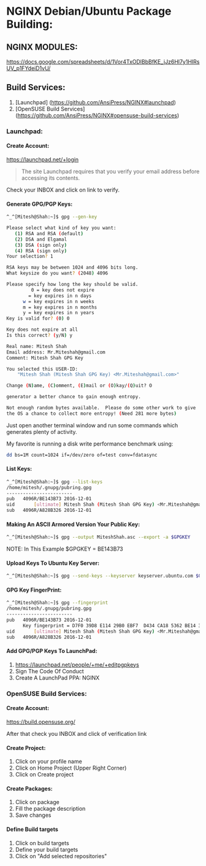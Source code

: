 # NGINX Debian/Ubuntu Package Building:

## NGINX MODULES:

https://docs.google.com/spreadsheets/d/1Vor4TxODlBbBfKE_jJz6Hl7y1HIRsUV_p1FYdeiD1vU/

## Build Services:

1. [Launchpad] (https://github.com/AnsiPress/NGINX#launchpad)
2. [OpenSUSE Build Services] (https://github.com/AnsiPress/NGINX#opensuse-build-services)


### Launchpad:

#### Create Account:

https://launchpad.net/+login

> The site Launchpad requires that you verify your email address before accessing its contents.

Check your INBOX and click on link to verify.

#### Generate GPG/PGP Keys:

```bash
^_^[Mitesh@Shah:~]$ gpg --gen-key

Please select what kind of key you want:
   (1) RSA and RSA (default)
   (2) DSA and Elgamal
   (3) DSA (sign only)
   (4) RSA (sign only)
Your selection? 1

RSA keys may be between 1024 and 4096 bits long.
What keysize do you want? (2048) 4096

Please specify how long the key should be valid.
         0 = key does not expire
        = key expires in n days
      w = key expires in n weeks
      m = key expires in n months
      y = key expires in n years
Key is valid for? (0) 0

Key does not expire at all
Is this correct? (y/N) y

Real name: Mitesh Shah
Email address: Mr.Miteshah@gmail.com
Comment: Mitesh Shah GPG Key

You selected this USER-ID:
    "Mitesh Shah (Mitesh Shah GPG Key) <Mr.Miteshah@gmail.com>"

Change (N)ame, (C)omment, (E)mail or (O)kay/(Q)uit? O

generator a better chance to gain enough entropy.

Not enough random bytes available.  Please do some other work to give
the OS a chance to collect more entropy! (Need 281 more bytes)
```

Just open another terminal window and run some commands which generates plenty of activity.

My favorite is running a disk write performance benchmark using:

```bash
dd bs=1M count=1024 if=/dev/zero of=test conv=fdatasync
```

#### List Keys:

```bash
^_^[Mitesh@Shah:~]$ gpg --list-keys
/home/mitesh/.gnupg/pubring.gpg
------------------------
pub   4096R/BE143B73 2016-12-01
uid       [ultimate] Mitesh Shah (Mitesh Shah GPG Key) <Mr.Miteshah@gmail.com>
sub   4096R/A828B326 2016-12-01
```

#### Making An ASCII Armored Version Your Public Key:

```bash
^_^[Mitesh@Shah:~]$ gpg --output MiteshShah.asc --export -a $GPGKEY
```

NOTE: In This Example $GPGKEY = BE143B73


#### Upload Keys To Ubuntu Key Server:

```bash
^_^[Mitesh@Shah:~]$ gpg --send-keys --keyserver keyserver.ubuntu.com $GPGKEY
```

#### GPG Key FingerPrint:

```bash
^_^[Mitesh@Shah:~]$ gpg --fingerprint
/home/mitesh/.gnupg/pubring.gpg
------------------------
pub   4096R/BE143B73 2016-12-01
      Key fingerprint = D7F0 39D8 E114 29B0 EBF7  D434 CA18 5362 BE14 3B73
uid       [ultimate] Mitesh Shah (Mitesh Shah GPG Key) <Mr.Miteshah@gmail.com>
sub   4096R/A828B326 2016-12-01
```

#### Add GPG/PGP Keys To LaunchPad:

1. https://launchpad.net/people/+me/+editpgpkeys
1. Sign The Code Of Conduct
1. Create A LaunchPad PPA: NGINX


### OpenSUSE Build Services:

#### Create Account:

https://build.opensuse.org/

After that check you INBOX and click of verification link

#### Create Project:

1. Click on your profile name
2. Click on Home Project (Upper Right Corner)
3. Click on Create project

#### Create Packages:

1. Click on package
2. Fill the package description
3. Save changes

#### Define Build targets

1. Click on build targets
2. Define your build targets
3. Click on "Add selected repositories"

